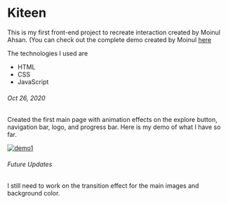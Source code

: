 # Kiteen

This is my first front-end project to recreate interaction created by Moinul Ahsan. (You can check out the complete demo created by Moinul [here]( https://dribbble.com/shots/14066568-Golden-Canon-Grid-Explorations?utm_source=Clipboard_Shot&utm_campaign=moin40&utm_content=Golden%20Canon%20Grid%20Explorations&utm_medium=Social_Share) 

The technologies I used are

* HTML
* CSS
* JavaScript

###### Oct 26, 2020

Created the first main page with animation effects on the explore button, navigation bar, logo, and progress bar. Here is my demo of what I have so far.

[![demo1](https://youtu.be/0Mr0n8waryk.jpg)](https://youtu.be/0Mr0n8waryk)

###### Future Updates

I still need to work on the transition effect for the main images and background color. 

